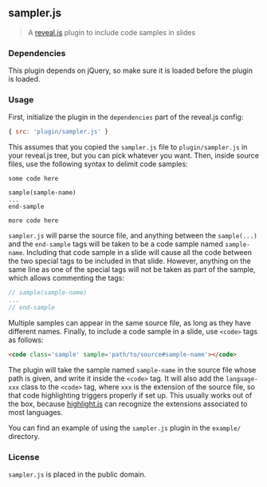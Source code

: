 ## sampler.js
> A [reveal.js][] plugin to include code samples in slides


### Dependencies
This plugin depends on jQuery, so make sure it is loaded before the plugin is
loaded.


### Usage
First, initialize the plugin in the `dependencies` part of the reveal.js config:

```js
{ src: 'plugin/sampler.js' }
```

This assumes that you copied the `sampler.js` file to `plugin/sampler.js` in
your reveal.js tree, but you can pick whatever you want. Then, inside source
files, use the following syntax to delimit code samples:

```
some code here

sample(sample-name)
...
end-sample

more code here
```

`sampler.js` will parse the source file, and anything between the `sample(...)`
and the `end-sample` tags will be taken to be a code sample named `sample-name`.
Including that code sample in a slide will cause all the code between the two
special tags to be included in that slide. However, anything on the same line
as one of the special tags will not be taken as part of the sample, which
allows commenting the tags:

```c++
// sample(sample-name)
...
// end-sample
```

Multiple samples can appear in the same source file, as long as they have
different names. Finally, to include a code sample in a slide, use `<code>`
tags as follows:

```html
<code class='sample' sample='path/to/source#sample-name'></code>
```

The plugin will take the sample named `sample-name` in the source file whose
path is given, and write it inside the `<code>` tag. It will also add the
`language-xxx` class to the `<code>` tag, where `xxx` is the extension of
the source file, so that code highlighting triggers properly if set up. This
usually works out of the box, because [highlight.js][] can recognize the
extensions associated to most languages.

You can find an example of using the `sampler.js` plugin in the `example/`
directory.


### License
`sampler.js` is placed in the public domain.


<!-- Links -->
[highlight.js]: https://highlightjs.org
[reveal.js]: https://github.com/hakimel/reveal.js/
